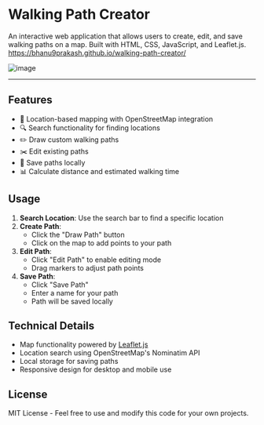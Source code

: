 # Walking Path Creator

An interactive web application that allows users to create, edit, and save walking paths on a map. Built with HTML, CSS, JavaScript, and Leaflet.js.
https://bhanu9prakash.github.io/walking-path-creator/

![image](https://github.com/user-attachments/assets/582b676c-1e1c-4b0e-9510-87343dea9d3c)

---

## Features

- 📍 Location-based mapping with OpenStreetMap integration
- 🔍 Search functionality for finding locations
- ✏️ Draw custom walking paths
- ✂️ Edit existing paths
- 💾 Save paths locally
- 📊 Calculate distance and estimated walking time

## Usage

1. **Search Location**: Use the search bar to find a specific location
2. **Create Path**: 
   - Click the "Draw Path" button
   - Click on the map to add points to your path
3. **Edit Path**:
   - Click "Edit Path" to enable editing mode
   - Drag markers to adjust path points
4. **Save Path**:
   - Click "Save Path"
   - Enter a name for your path
   - Path will be saved locally

## Technical Details

- Map functionality powered by [Leaflet.js](https://leafletjs.com/)
- Location search using OpenStreetMap's Nominatim API
- Local storage for saving paths
- Responsive design for desktop and mobile use

## License

MIT License - Feel free to use and modify this code for your own projects.
